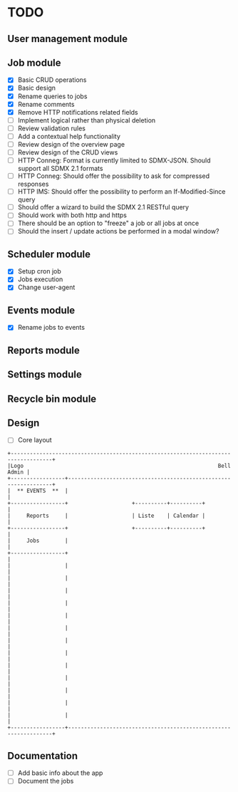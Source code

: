 # TODO

## User management module

## Job module
- [x] Basic CRUD operations
- [x] Basic design
- [x] Rename queries to jobs
- [x] Rename comments
- [x] Remove HTTP notifications related fields
- [ ] Implement logical rather than physical deletion
- [ ] Review validation rules
- [ ] Add a contextual help functionality
- [ ] Review design of the overview page
- [ ] Review design of the CRUD views
- [ ] HTTP Conneg: Format is currently limited to SDMX-JSON. Should support all SDMX 2.1 formats
- [ ] HTTP Conneg: Should offer the possibility to ask for compressed responses
- [ ] HTTP IMS: Should offer the possibility to perform an If-Modified-Since query
- [ ] Should offer a wizard to build the SDMX 2.1 RESTful query
- [ ] Should work with both http and https
- [ ] There should be an option to "freeze" a job or all jobs at once
- [ ] Should the insert / update actions be performed in a modal window?

## Scheduler module
- [x] Setup cron job
- [x] Jobs execution
- [x] Change user-agent

## Events module
- [x] Rename jobs to events

## Reports module

## Settings module

## Recycle bin module

## Design
- [ ] Core layout
```
+-----------------------------------------------------------------------------------+
|Logo                                                             Bell        Admin |
+-----------------+-----------------------------------------------------------------+
|  ** EVENTS  **  |                                                                 |
+-----------------+                    +----------+----------+                      |
|     Reports     |                    | Liste    | Calendar |                      |
+-----------------+                    +----------+----------+                      |
|     Jobs        |                                                                 |
+-----------------+                                                                 |
|                 |                                                                 |
|                 |                                                                 |
|                 |                                                                 |
|                 |                                                                 |
|                 |                                                                 |
|                 |                                                                 |
|                 |                                                                 |
|                 |                                                                 |
|                 |                                                                 |
|                 |                                                                 |
|                 |                                                                 |
|                 |                                                                 |
|                 |                                                                 |
+-----------------+-----------------------------------------------------------------+

```


## Documentation
- [ ] Add basic info about the app
- [ ] Document the jobs
